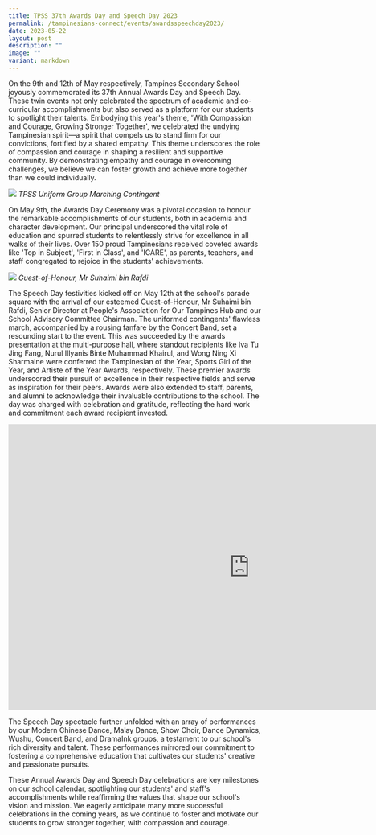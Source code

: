 ```yaml
---
title: TPSS 37th Awards Day and Speech Day 2023
permalink: /tampinesians-connect/events/awardsspeechday2023/
date: 2023-05-22
layout: post
description: ""
image: ""
variant: markdown
---
```

On the 9th and 12th of May respectively, Tampines Secondary School joyously commemorated its 37th Annual Awards Day and Speech Day. These twin events not only celebrated the spectrum of academic and co-curricular accomplishments but also served as a platform for our students to spotlight their talents. Embodying this year's theme, 'With Compassion and Courage, Growing Stronger Together', we celebrated the undying Tampinesian spirit—a spirit that compels us to stand firm for our convictions, fortified by a shared empathy. This theme underscores the role of compassion and courage in shaping a resilient and supportive community. By demonstrating empathy and courage in overcoming challenges, we believe we can foster growth and achieve more together than we could individually.<br>


![](/images/230512_speech_day_parade_0004.jpg)
*TPSS Uniform Group Marching Contingent*


On May 9th, the Awards Day Ceremony was a pivotal occasion to honour the remarkable accomplishments of our students, both in academia and character development. Our principal underscored the vital role of education and spurred students to relentlessly strive for excellence in all walks of their lives. Over 150 proud Tampinesians received coveted awards like 'Top in Subject', 'First in Class', and 'ICARE', as parents, teachers, and staff congregated to rejoice in the students' achievements.

![](/images/230512_speech_day_parade_0034.jpg)
*Guest-of-Honour, Mr Suhaimi bin Rafdi*

The Speech Day festivities kicked off on May 12th at the school's parade square with the arrival of our esteemed Guest-of-Honour, Mr Suhaimi bin Rafdi, Senior Director at People's Association for Our Tampines Hub and our School Advisory Committee Chairman. The uniformed contingents' flawless march, accompanied by a rousing fanfare by the Concert Band, set a resounding start to the event. This was succeeded by the awards presentation at the multi-purpose hall, where standout recipients like Iva Tu Jing Fang, Nurul Illyanis Binte Muhammad Khairul, and Wong Ning Xi Sharmaine were conferred the Tampinesian of the Year, Sports Girl of the Year, and Artiste of the Year Awards, respectively. These premier awards underscored their pursuit of excellence in their respective fields and serve as inspiration for their peers. Awards were also extended to staff, parents, and alumni to acknowledge their invaluable contributions to the school. The day was charged with celebration and gratitude, reflecting the hard work and commitment each award recipient invested.

<iframe src="https://docs.google.com/presentation/d/e/2PACX-1vSGNkzmYn0WOwrGFGDsWZngIsiqOKQ_JU4KYWI4vPIjRQYZiGtGPE6HJp0y6ZUHxi92EkcrccRtDD35/embed?start=true&amp;loop=true&amp;delayms=3000" frameborder="0" width="960" height="569" allowfullscreen="true"></iframe>

The Speech Day spectacle further unfolded with an array of performances by our Modern Chinese Dance, Malay Dance, Show Choir, Dance Dynamics, Wushu, Concert Band, and DramaInk groups, a testament to our school's rich diversity and talent. These performances mirrored our commitment to fostering a comprehensive education that cultivates our students' creative and passionate pursuits.

These Annual Awards Day and Speech Day celebrations are key milestones on our school calendar, spotlighting our students' and staff's accomplishments while reaffirming the values that shape our school's vision and mission. We eagerly anticipate many more successful celebrations in the coming years, as we continue to foster and motivate our students to grow stronger together, with compassion and courage.<br>